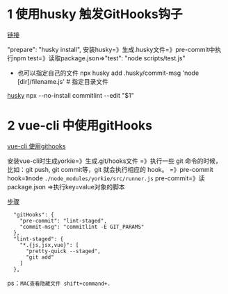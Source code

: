 # 1  使用husky 触发GitHooks钩子
[链接](https://juejin.cn/post/6974301879731748900)

"prepare": "husky install",
安装husky=》生成.husky文件=》pre-commit中执行npm test=》读取package.json=>"test": "node scripts/test.js"
- 也可以指定自己的文件 npx husky add .husky/commit-msg 'node [dir]/filename.js' # 指定目录文件

[husky](https://juejin.cn/post/7038143752036155428#heading-4)
npx --no-install commitlint --edit "$1"


# 2 vue-cli 中使用gitHooks
[vue-cli 使用githooks](https://juejin.cn/post/6844904063969001480)

安装vue-cli时生成yorkie=》生成.git/hooks文件 =》执行一些 git 命令的时候，比如：git push, git commit等，git 就会执行相应的 hook。
=》pre-commit hook=》node `./node_modules/yorkie/src/runner.js` pre-commit=》读package.json
=>执行key=value对象的脚本

[步骤](https://blog.csdn.net/weixin_32304201/article/details/124608215)
```
  "gitHooks": {
    "pre-commit": "lint-staged",
    "commit-msg": "commitlint -E GIT_PARAMS"
  },
  "lint-staged": {
    "*.{js,jsx,vue}": [
      "pretty-quick --staged",
      "git add"
    ]
  },
```



ps：`MAC查看隐藏文件 shift+command+. `